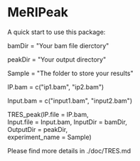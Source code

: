 # MeRIPeak
A quick start to use this package:


bamDir = "Your bam file dierctory"

peakDir = "Your output directory"

Sample = "The folder to store your results"

IP.bam = c("ip1.bam", "ip2.bam")

Input.bam = c("input1.bam", "input2.bam")

TRES_peak(IP.file = IP.bam,  
          Input.file = Input.bam, 
          InputDir = bamDir,         
          OutputDir = peakDir,         
          experiment_name = Sample)


Please find more details in ./doc/TRES.md
